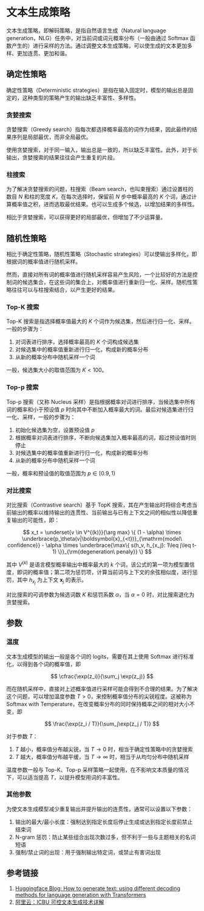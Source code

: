 # 文本生成策略

文本生成策略，即解码策略，是指自然语言生成（Natural language generation，NLG）任务中，对当前词或词元概率分布（一般由通过 Softmax 函数产生的）进行采样的方法。通过调整文本生成策略，可以使生成的文本更加多样、更加连贯、更加和谐。

## 确定性策略

确定性策略（Deterministic strategies）是指在输入固定时，模型的输出总是固定的，这种类型的策略产生的输出缺乏丰富性、多样性。

### 贪婪搜索

贪婪搜索（Greedy search）指每次都选择概率最高的词作为结果，因此最终的结果序列是局部最优，而非全局最优。

使用贪婪搜索，对于同一输入，输出总是一致的，所以缺乏丰富性。此外，对于长输出，贪婪搜索的结果往往会产生重复的片段。

### 柱搜索

为了解决贪婪搜索的问题，柱搜索（Beam search，也叫束搜索）通过设置柱的数目 $N$ 和柱的宽度 $K$，在每次选择时，保留前 $N$ 步中概率最高的 $K$ 个词，通过计算概率值之积，进而选取最优结果。也可以生成多个候选，以增加结果的多样性。

相比于贪婪搜索，可以获得更好的局部最优，但增加了不少运算量。

## 随机性策略

相比于确定性策略，随机性策略（Stochastic strategies）可以使输出多样化，即根据词的概率值进行随机采样。

然而，直接对所有词的概率值进行随机采样容易产生风险，一个比较好的方法是控制词的候选集合，在这些词的集合上，对概率值进行重新归一化、采样。随机性策略往往可以与柱搜索结合，以产生更好的结果。

### Top-K 搜索

Top-K 搜索是指选择概率值最大的 $K$ 个词作为候选集，然后进行归一化、采样。一般的步骤为：

1. 对词表进行排序，选择概率最高的 $K$ 个词构成候选集
2. 对候选集中的概率值重新进行归一化，构成新的概率分布
3. 从新的概率分布中随机采样一个词

一般，候选集大小的取值范围为 $K < 100$。

### Top-p 搜索

Top-p 搜索（又称 Nucleus 采样）是指根据概率对词进行排序，当候选集中所有词的概率和小于预设值 $p$ 时向其中不断加入概率最大的词。最后对候选集进行归一化、采样，一般的步骤为：

1. 初始化候选集为空，设置预设值 $p$
2. 根据概率对词表进行排序，不断向候选集加入概率最高的词，超过预设值时则停止
3. 对候选集中的概率值重新进行归一化，构成新的概率分布
4. 从新的概率分布中随机采样一个词

一般，概率和预设值的取值范围为 $p\in [0.9, 1)$

### 对比搜索

对比搜索（Contrastive search）基于 TopK 搜索，其在产生输出时将综合考虑当前输出的概率以维持输出的连贯性、当前输出与已有上下文之间的相似性以降低重复输出的可能性，即：

$$
x_t = \underset{v \in V^{(k)}}{\arg max}
	  \{ 
	  	(1 - \alpha) \times 
	  	\underbrace{p_\theta(v|\boldsymbol{x}_{<t})}_{\mathrm{model\ confidence}}
	  	- \alpha \times
	  	\underbrace{\max\{ s(h_v, h_{x_j}: 1\leq j\leq t- 1) \}}_{\rm{degeneration\ penaly}}
	  \}
$$

其中 $V^{(k)}$ 是语言模型概率输出中概率最大的 $k$ 个词，该公式的第一项为模型置信度，即词的概率值；第二项为惩罚项，计算当前词与上下文的余弦相似度，进行惩罚，其中 $h_{x_j}$ 为上下文 $\boldsymbol{x}_j$ 的表示。

对比搜索的可调参数为候选词数 $K$ 和惩罚系数 $\alpha$，当 $\alpha=0$ 时，对比搜索退化为贪婪搜索。

## 参数

### 温度

文本生成模型的输出一般是各个词的 logits，需要在其上使用 Softmax 进行标准化，以得到各个词的概率值，即

$$
\cfrac{\exp(z_i)}{\sum_j \exp(z_j)}
$$

而在随机采样中，直接对上述概率值进行采样可能会得到不合理的结果。为了解决这个问题，可以增加温度参数 $T > 0$，来控制概率值分布的尖锐程度。这被称为 Softmax with Temperature，在改变概率分布的同时保持概率之间的相对大小不变，即

$$
\frac{\exp(z_i / T)}{\sum_j\exp(z_j / T)}
$$

对于参数 $T$：

1. $T$ 越小，概率值分布越尖锐，当 $T \rightarrow 0$ 时，相当于确定性策略中的贪婪搜索
2. $T$ 越大，概率值分布越平缓，当 $T \rightarrow \infty$ 时，相当于从均匀分布中随机采样

温度参数一般与 Top-K、Top-p 采样策略一起使用，在不影响文本质量的情况下，可以适当提高 $T$，以提升模型用词的丰富性。

### 其他参数

为使文本生成模型减少重复输出并提升输出的连贯性，通常可以设置以下参数：

1. 输出的最大/最小长度：强制达到指定长度后停止生成或达到指定长度前禁止结束词
2. N-gram 惩罚：防止某些组合出现次数过多，但不利于一些与主题相关的名词短语
2. 强制/禁止词的出现：用于强制输出特定词，或禁止有害词出现

## 参考链接

1. [Huggingface Blog: How to generate text: using different decoding methods for language generation with Transformers](https://huggingface.co/blog/how-to-generate)
1. [阿里云：ICBU 可控文本生成技术详解](https://zhuanlan.zhihu.com/p/415309828)

